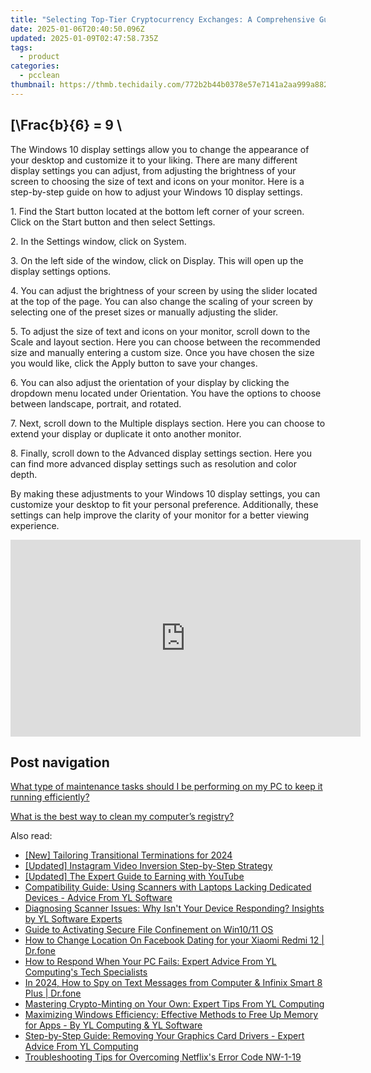 ```yaml
---
title: "Selecting Top-Tier Cryptocurrency Exchanges: A Comprehensive Guide by YL Computing"
date: 2025-01-06T20:40:50.096Z
updated: 2025-01-09T02:47:58.735Z
tags:
  - product
categories:
  - pcclean
thumbnail: https://thmb.techidaily.com/772b2b44b0378e57e7141a2aa999a88263926bcf3e3ae208c5af8f61bf24deca.jpg
---
```


## \[\Frac{b}{6} = 9 \

The Windows 10 display settings allow you to change the appearance of your desktop and customize it to your liking. There are many different display settings you can adjust, from adjusting the brightness of your screen to choosing the size of text and icons on your monitor. Here is a step-by-step guide on how to adjust your Windows 10 display settings. 

1\. Find the Start button located at the bottom left corner of your screen. Click on the Start button and then select Settings.

2\. In the Settings window, click on System.

3\. On the left side of the window, click on Display. This will open up the display settings options. 

4\. You can adjust the brightness of your screen by using the slider located at the top of the page. You can also change the scaling of your screen by selecting one of the preset sizes or manually adjusting the slider.

5\. To adjust the size of text and icons on your monitor, scroll down to the Scale and layout section. Here you can choose between the recommended size and manually entering a custom size. Once you have chosen the size you would like, click the Apply button to save your changes.

6\. You can also adjust the orientation of your display by clicking the dropdown menu located under Orientation. You have the options to choose between landscape, portrait, and rotated.

7\. Next, scroll down to the Multiple displays section. Here you can choose to extend your display or duplicate it onto another monitor.

8\. Finally, scroll down to the Advanced display settings section. Here you can find more advanced display settings such as resolution and color depth. 

By making these adjustments to your Windows 10 display settings, you can customize your desktop to fit your personal preference. Additionally, these settings can help improve the clarity of your monitor for a better viewing experience.

<!-- affiliate ads begin -->
<iframe width="560" height="315" src="https://www.youtube.com/embed/HtM7d4dpN1I?si=2vN_xgVGD4eYGORu" title="YouTube video player" frameborder="0" allow="accelerometer; autoplay; clipboard-write; encrypted-media; gyroscope; picture-in-picture; web-share" referrerpolicy="strict-origin-when-cross-origin" allowfullscreen></iframe>
<!-- affiliate ads end -->

## Post navigation

[What type of maintenance tasks should I be performing on my PC to keep it running efficiently?](https://tools.techidaily.com/pcclean/products/)

[What is the best way to clean my computer’s registry?](https://tools.techidaily.com/pcclean/products/)

<ins class="adsbygoogle"
     style="display:block"
     data-ad-format="autorelaxed"
     data-ad-client="ca-pub-7571918770474297"
     data-ad-slot="1223367746"></ins>

<ins class="adsbygoogle"
     style="display:block"
     data-ad-client="ca-pub-7571918770474297"
     data-ad-slot="8358498916"
     data-ad-format="auto"
     data-full-width-responsive="true"></ins>

<span class="atpl-alsoreadstyle">Also read:</span>
<div><ul>
<li><a href="https://youtube-tips.techidaily.com/ailoring-transitional-terminations-for-2024/"><u>[New] Tailoring Transitional Terminations for 2024</u></a></li>
<li><a href="https://instagram-video-recordings.techidaily.com/updated-instagram-video-inversion-step-by-step-strategy/"><u>[Updated] Instagram Video Inversion Step-by-Step Strategy</u></a></li>
<li><a href="https://youtube-tips.techidaily.com/ed-the-expert-guide-to-earning-with-youtube/"><u>[Updated] The Expert Guide to Earning with YouTube</u></a></li>
<li><a href="https://discover-fantastic.techidaily.com/compatibility-guide-using-scanners-with-laptops-lacking-dedicated-devices-advice-from-yl-software/"><u>Compatibility Guide: Using Scanners with Laptops Lacking Dedicated Devices - Advice From YL Software</u></a></li>
<li><a href="https://discover-fantastic.techidaily.com/diagnosing-scanner-issues-why-isnt-your-device-responding-insights-by-yl-software-experts/"><u>Diagnosing Scanner Issues: Why Isn't Your Device Responding? Insights by YL Software Experts</u></a></li>
<li><a href="https://windows11.techidaily.com/guide-to-activating-secure-file-confinement-on-win1011-os/"><u>Guide to Activating Secure File Confinement on Win10/11 OS</u></a></li>
<li><a href="https://location-social.techidaily.com/how-to-change-location-on-facebook-dating-for-your-xiaomi-redmi-12-drfone-by-drfone-virtual-android/"><u>How to Change Location On Facebook Dating for your Xiaomi Redmi 12 | Dr.fone</u></a></li>
<li><a href="https://discover-fantastic.techidaily.com/how-to-respond-when-your-pc-fails-expert-advice-from-yl-computings-tech-specialists/"><u>How to Respond When Your PC Fails: Expert Advice From YL Computing's Tech Specialists</u></a></li>
<li><a href="https://android-location-track.techidaily.com/in-2024-how-to-spy-on-text-messages-from-computer-and-infinix-smart-8-plus-drfone-by-drfone-virtual-android/"><u>In 2024, How to Spy on Text Messages from Computer & Infinix Smart 8 Plus | Dr.fone</u></a></li>
<li><a href="https://discover-fantastic.techidaily.com/mastering-crypto-minting-on-your-own-expert-tips-from-yl-computing/"><u>Mastering Crypto-Minting on Your Own: Expert Tips From YL Computing</u></a></li>
<li><a href="https://discover-fantastic.techidaily.com/maximizing-windows-efficiency-effective-methods-to-free-up-memory-for-apps-by-yl-computing-and-yl-software/"><u>Maximizing Windows Efficiency: Effective Methods to Free Up Memory for Apps - By YL Computing & YL Software</u></a></li>
<li><a href="https://discover-fantastic.techidaily.com/step-by-step-guide-removing-your-graphics-card-drivers-expert-advice-from-yl-computing/"><u>Step-by-Step Guide: Removing Your Graphics Card Drivers - Expert Advice From YL Computing</u></a></li>
<li><a href="https://tech-recovery.techidaily.com/troubleshooting-tips-for-overcoming-netflixs-error-code-nw-1-19/"><u>Troubleshooting Tips for Overcoming Netflix's Error Code NW-1-19</u></a></li>
</ul></div>

